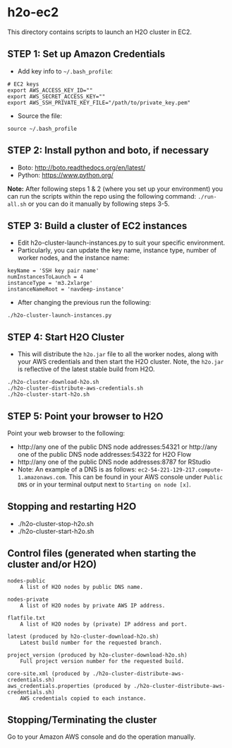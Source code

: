 # h2o-ec2

This directory contains scripts to launch an H2O cluster in EC2.

STEP 1:  Set up Amazon Credentials
-----------------------------------------

- Add key info to `~/.bash_profile`:
```
# EC2 keys
export AWS_ACCESS_KEY_ID=""
export AWS_SECRET_ACCESS_KEY=""
export AWS_SSH_PRIVATE_KEY_FILE="/path/to/private_key.pem"
```
- Source the file:
```
source ~/.bash_profile
```

STEP 2:  Install python and boto, if necessary
-----------------------------------------

- Boto: http://boto.readthedocs.org/en/latest/
- Python: https://www.python.org/

**Note:** After following steps 1 & 2 (where you set up your environment) you can run the scripts within the repo using the following command: `./run-all.sh` or you can do it manually by following steps 3-5.

STEP 3:  Build a cluster of EC2 instances
-----------------------------------------

- Edit h2o-cluster-launch-instances.py to suit your specific environment.
- Particularly, you can update the key name, instance type, number of worker nodes, and the instance name:
```
keyName = 'SSH key pair name'
numInstancesToLaunch = 4
instanceType = 'm3.2xlarge'
instanceNameRoot = 'navdeep-instance'
```
- After changing the previous run the following:
```
./h2o-cluster-launch-instances.py
```

STEP 4:  Start H2O Cluster
-------------------------------------------------

- This will distribute the `h2o.jar` file to all the worker nodes, along with your AWS credentials and then start the H2O cluster. Note, the `h2o.jar` is reflective of the latest stable build from H2O.
```
./h2o-cluster-download-h2o.sh
./h2o-cluster-distribute-aws-credentials.sh
./h2o-cluster-start-h2o.sh
```

STEP 5:  Point your browser to H2O
----------------------------------

Point your web browser to the following: 
- http://any one of the public DNS node addresses:54321 or http://any one of the public DNS node addresses:54322 for H2O Flow
- http://any one of the public DNS node addresses:8787 for RStudio
- Note: An example of a DNS is as follows: `ec2-54-221-129-217.compute-1.amazonaws.com`. This can be found in your AWS console under `Public DNS` or in your terminal output next to `Starting on node [x]`.

Stopping and restarting H2O
---------------------------

 - ./h2o-cluster-stop-h2o.sh
 - ./h2o-cluster-start-h2o.sh

Control files (generated when starting the cluster and/or H2O)
--------------------------------------------------------------

    nodes-public
        A list of H2O nodes by public DNS name.

    nodes-private
        A list of H2O nodes by private AWS IP address.

    flatfile.txt
        A list of H2O nodes by (private) IP address and port.

    latest (produced by h2o-cluster-download-h2o.sh)
        Latest build number for the requested branch.

    project_version (produced by h2o-cluster-download-h2o.sh)
        Full project version number for the requested build.

    core-site.xml (produced by ./h2o-cluster-distribute-aws-credentials.sh)
    aws_credentials.properties (produced by ./h2o-cluster-distribute-aws-credentials.sh)
        AWS credentials copied to each instance.


Stopping/Terminating the cluster
--------------------------------

Go to your Amazon AWS console and do the operation manually.
